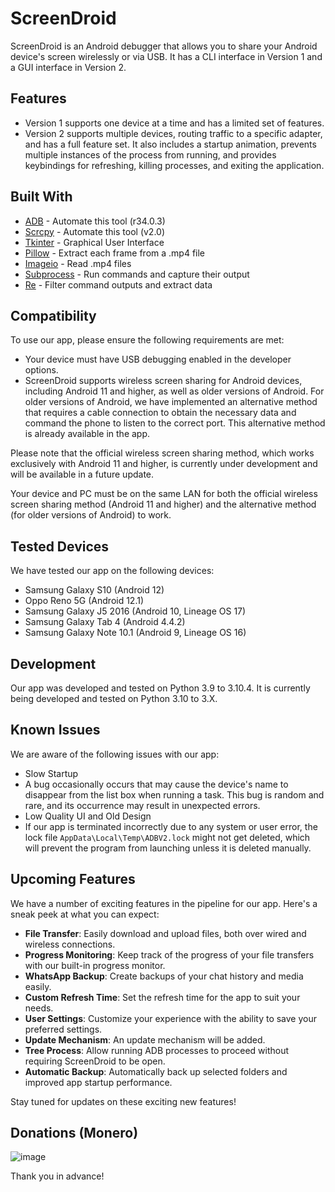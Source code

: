 # ScreenDroid

ScreenDroid is an Android debugger that allows you to share your Android device's screen wirelessly or via USB. It has a CLI interface in Version 1 and a GUI interface in Version 2.

## Features

- Version 1 supports one device at a time and has a limited set of features.
- Version 2 supports multiple devices, routing traffic to a specific adapter, and has a full feature set. It also includes a startup animation, prevents multiple instances of the process from running, and provides keybindings for refreshing, killing processes, and exiting the application.

## Built With

- [ADB](https://developer.android.com/studio/command-line/adb) - Automate this tool (r34.0.3)
- [Scrcpy](https://github.com/Genymobile/scrcpy) - Automate this tool (v2.0)
- [Tkinter](https://docs.python.org/3/library/tkinter.html) - Graphical User Interface
- [Pillow](https://pillow.readthedocs.io/en/stable/) - Extract each frame from a .mp4 file
- [Imageio](https://imageio.readthedocs.io/en/stable/) - Read .mp4 files
- [Subprocess](https://docs.python.org/3/library/subprocess.html) - Run commands and capture their output
- [Re](https://docs.python.org/3/library/re.html) - Filter command outputs and extract data

## Compatibility

To use our app, please ensure the following requirements are met:

- Your device must have USB debugging enabled in the developer options.
- ScreenDroid supports wireless screen sharing for Android devices, including Android 11 and higher, as well as older versions of Android. For older versions of Android, we have implemented an alternative method that requires a cable connection to obtain the necessary data and command the phone to listen to the correct port. This alternative method is already available in the app.

Please note that the official wireless screen sharing method, which works exclusively with Android 11 and higher, is currently under development and will be available in a future update.

Your device and PC must be on the same LAN for both the official wireless screen sharing method (Android 11 and higher) and the alternative method (for older versions of Android) to work.



## Tested Devices

We have tested our app on the following devices:

- Samsung Galaxy S10 (Android 12)
- Oppo Reno 5G (Android 12.1)
- Samsung Galaxy J5 2016 (Android 10, Lineage OS 17)
- Samsung Galaxy Tab 4 (Android 4.4.2)
- Samsung Galaxy Note 10.1 (Android 9, Lineage OS 16)

## Development

Our app was developed and tested on Python 3.9 to 3.10.4. It is currently being developed and tested on Python 3.10 to 3.X.

## Known Issues

We are aware of the following issues with our app:

- Slow Startup
- A bug occasionally occurs that may cause the device's name to disappear from the list box when running a task. This bug is random and rare, and its occurrence may result in unexpected errors. 
- Low Quality UI and Old Design
- If our app is terminated incorrectly due to any system or user error, the lock file `AppData\Local\Temp\ADBV2.lock` might not get deleted, which will prevent the program from launching unless it is deleted manually.

## Upcoming Features

We have a number of exciting features in the pipeline for our app. Here's a sneak peek at what you can expect:

- **File Transfer**: Easily download and upload files, both over wired and wireless connections.
- **Progress Monitoring**: Keep track of the progress of your file transfers with our built-in progress monitor.
- **WhatsApp Backup**: Create backups of your chat history and media easily.
- **Custom Refresh Time**: Set the refresh time for the app to suit your needs.
- **User Settings**: Customize your experience with the ability to save your preferred settings.
- **Update Mechanism**: An update mechanism will be added.
- **Tree Process**: Allow running ADB processes to proceed without requiring ScreenDroid to be open.
- **Automatic Backup**: Automatically back up selected folders and improved app startup performance.


Stay tuned for updates on these exciting new features!

## Donations (Monero)

![image](https://user-images.githubusercontent.com/94680549/212542650-0da201d1-704b-47e8-b11c-46d2435da4b0.png)

Thank you in advance!
